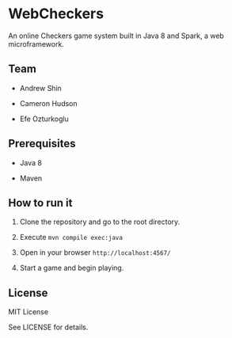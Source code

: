 # WebCheckers

An online Checkers game system built in Java 8 and Spark, a web
microframework.


## Team

- Andrew Shin

- Cameron Hudson

- Efe Ozturkoglu


## Prerequisites

- Java 8

- Maven


## How to run it

1. Clone the repository and go to the root directory.

2. Execute `mvn compile exec:java`

3. Open in your browser `http://localhost:4567/`

4. Start a game and begin playing.


## License

MIT License

See LICENSE for details.

